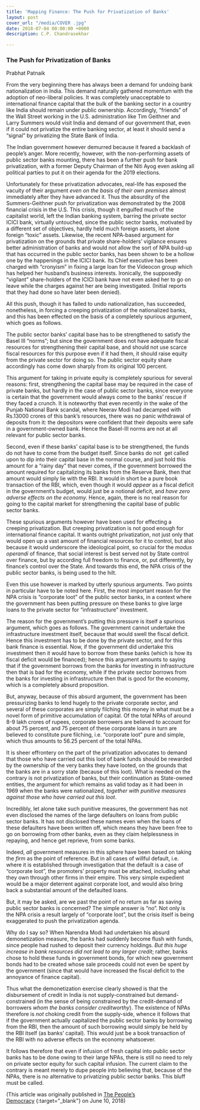 ```yaml
---
title: 'Mapping Finance: The Push for Privatization of Banks'
layout: post
cover_url: "/media/COVER .jpg"
date: 2018-07-04 00:00:00 +0000
description: C.P. Chandrasekhar

---
```

### **The Push for Privatization of Banks**

Prabhat Patnaik


From  the very beginning there has always been a demand for undoing bank  nationalization in India. This demand naturally gathered momentum with  the adoption of neo-liberal policies. It was completely unacceptable to  international finance capital that the bulk of the banking sector in a  country like India should remain under public ownership. Accordingly,  “friends” of the Wall Street working in the U.S. administration like Tim  Geithner and Larry Summers would visit India and demand of our  government that, even if it could not privatize the entire banking  sector, at least it should send a “signal” by privatizing the State Bank  of India.

The  Indian government however demurred because it feared a backlash of  people’s anger. More recently, however, with the non-performing assets  of public sector banks mounting, there has been a further push for bank  privatization, with a former Deputy Chairman of the Niti Ayog even  asking all political parties to put it on their agenda for the 2019  elections.

Unfortunately for these privatization advocates, real-life has exposed the vacuity of their argument _even on the basis of their own premises_ almost  immediately after they have advanced it. Thus the absurdity of the  Summers-Geithner push for privatization was demonstrated by the 2008  financial crisis in the U.S. This crisis, though it engulfed much of the  capitalist world, left the Indian banking system, barring the private  sector ICICI bank, virtually untouched, since the public sector banks,  motivated by a different set of objectives, hardly held much foreign  assets, let alone foreign “toxic” assets. Likewise, the recent NPA-based  argument for privatization on the grounds that private share-holders’  vigilance ensures better administration of banks and would not allow the  sort of NPA build-up that has occurred in the public sector banks, has  been shown to be a hollow one by the happenings in the ICICI bank. Its  Chief executive has been charged with “cronyism” in fixing a large loan  for the Videocon group which has helped her husband’s business  interests. Ironically, the supposedly “vigilant” share-holders of the  ICICI bank have not even asked her to go on leave while the charges  against her are being investigated. (Initial reports that they had done  so have later been denied).

All  this push, though it has failed to undo nationalization, has succeeded,  nonetheless, in forcing a creeping privatization of the nationalized  banks, and this has been effected on the basis of a completely spurious  argument, which goes as follows.

The  public sector banks’ capital base has to be strengthened to satisfy the  Basel III “norms”; but since the government does not have adequate  fiscal resources for strengthening their capital base, and should not  use scarce fiscal resources for this purpose even if it had them, it  should raise equity from the private sector for doing so. The public  sector equity share accordingly has come down sharply from its original  100 percent.

This  argument for taking in private equity is completely spurious for  several reasons: first, strengthening the capital base may be required  in the case of private banks, but hardly in the case of public sector  banks, since everyone is certain that the government would always come  to the banks’ rescue if they faced a crunch. It is noteworthy that even  recently in the wake of the Punjab National Bank scandal, where Neerav  Modi had decamped with Rs.13000 crores of this bank’s resources, there  was no panic withdrawal of deposits from it: the depositors were  confident that their deposits were safe in a government-owned bank.  Hence the Basel-III norms are not at all relevant for public sector  banks.

Second,  even if these banks’ capital base is to be strengthened, the funds do  not have to come from the budget itself. Since banks do not  get called  upon to dip into their capital base in the normal course, and just hold  this amount for a “rainy day” that never comes, if the government  borrowed the amount required for capitalizing its banks from the Reserve  Bank, then that amount would simply lie with the RBI. It would in short  be a pure book transaction of the RBI, which, even though it would _appear_ as a fiscal deficit in the government’s budget, would just be a notional deficit, and _have zero adverse effects on the economy._ Hence,  again, there is no real reason for going to the capital market for  strengthening the capital base of public sector banks.

These  spurious arguments however have been used for effecting a creeping  privatization. But creeping privatization is not good enough for  international finance capital. It wants outright privatization, not just  only that would open up a vast amount of financial resources for it to  control, but also because it would underscore the ideological point, so  crucial for the _modus operandi_ of  finance, that social interest is best served not by State control over  finance, but by according full freedom to finance, or, put differently,  by finance’s control over the State. And towards this end, the NPA  crisis of the public sector banks, is being used to the hilt.

Even  this use however is marked by utterly spurious arguments. Two points in  particular have to be noted here. First, the most important reason for  the NPA crisis is “corporate loot” of the public sector banks, in a  context where the government has been putting pressure on these banks to  give large loans to the private sector for “infrastructure” investment.

The  reason for the government’s putting this pressure is itself a spurious  argument, which goes as follows. The government cannot undertake the  infrastructure investment itself, because that would swell the fiscal  deficit. Hence this investment has to be done by the private sector, and  for this bank finance is essential. Now, if the government did  undertake this investment then it would have to borrow from these banks  (which is how its fiscal deficit would be financed); hence this argument  amounts to saying that if the government borrows from the banks for  investing in infrastructure then that is bad for the economy, while if  the private sector borrows from the banks for investing in  infrastructure then that is good for the economy, which is a completely  absurd proposition.

But,  anyway, because of this absurd argument, the government has been  pressurizing banks to lend hugely to the private corporate sector, and  several of these corporates are simply filching this money in what must  be a novel form of primitive accumulation of capital. Of the total NPAs  of around 8-9 lakh crores of rupees, corporate borrowers are believed to  account for about 75 percent, and 75 percent of these corporate loans  in turn are believed to constitute pure filching, i.e. “corporate loot”  pure and simple, which thus amounts to 56.25 percent of the total NPAs.

It  is sheer effrontery on the part of the privatization advocates to  demand that those who have carried out this loot of bank funds should be  rewarded by the ownership of the very banks they have looted, on the  grounds that the banks are in a sorry state (because of this loot). What  is needed on the contrary is not privatization of banks, but their  continuation as State-owned entities, the argument for which remains as  valid today as it had been in 1969 when the banks were nationalized, _together with punitive measures against those who have carried out this loot_.

Incredibly,  let alone take such punitive measures, the government has not even  disclosed the names of the large defaulters on loans from public sector  banks. It has not disclosed these names even when the loans of these  defaulters have been written off, which means they have been free to go  on borrowing from other banks, even as they claim helplessness in  repaying, and hence get reprieve, from some banks.

Indeed, _all_ government measures in this sphere have been based on taking the _firm_ as  the point of reference. But in all cases of willful default, i.e. where  it is established through investigation that the default is a case of  “corporate loot”, the promoters’ property must be attached, including  what they own through other firms in their empire. This very simple  expedient would be a major deterrent against corporate loot, and would  also bring back a substantial amount of the defaulted loans.

But,  it may be asked, are we past the point of no return as far as saving  public sector banks is concerned? The simple answer is “no”. Not only is  the NPA crisis a result largely of “corporate loot”, but the crisis  itself is being exaggerated to push the privatization agenda.

Why  do I say so? When Narendra Modi had undertaken his absurd  demonetization measure, the banks had suddenly become flush with funds,  since people had rushed to deposit their currency holdings. _But this huge increase in bank resources did not lead to any larger credit_;  rather, banks chose to hold these funds in government bonds, for which  new government bonds had to be created whose sale proceeds could not  even be spent by the government (since that would have increased the  fiscal deficit to the annoyance of finance capital).

Thus  what the demonetization exercise clearly showed is that the  disbursement of credit in India is not supply-constrained but  demand-constrained (in the sense of being constrained by the  credit-demand of borrowers _whom the banks consider creditworthy_). The existence of NPAs therefore is _not_ choking  credit from the supply-side, whence it follows that if the government  actually capitalized the public sector banks by borrowing from the RBI,  then the amount of such borrowing would simply be held by the RBI itself  (as banks’ capital). This would just be a book transaction of the RBI  with no adverse effects on the economy whatsoever.

It  follows therefore that even if infusion of fresh capital into public  sector banks has to be done owing to their large NPAs, there is still no  need to rely on private sector equity for such capital infusion. The  current claim to the contrary is meant merely to dupe people into  believing that, because of the NPAs, there is no alternative to  privatizing public sector banks. This bluff must be called.

(This article was originally published in [The People’s Democracy](https://peoplesdemocracy.in/2018/0610_pd/push-privatising-banks) {:target="_blank"} on June 10, 2018)